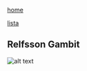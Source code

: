 [home](/zaliczeniowe1awww/)

[lista](/zaliczeniowe1awww/lista/)

## Relfsson Gambit

![alt text](https://www.thechesswebsite.com/wp-content/uploads/2015/08/the-relfsson-gambit.jpg "Relfsson Gambit")
